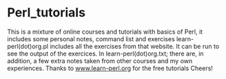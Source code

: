 # Perl_tutorials
This is a mixture of online courses and tutorials with basics of Perl, it includes some personal notes, command list and exercises
learn-perl(dot)org.pl includes all the exercises from that website. It can be run to see the output of the exercices.
In learn-perl(dot)org.txt; there are, in addition, a few extra notes taken from other courses and my own experiences.
Thanks to www.learn-perl.org for the free tutorials
Cheers!

